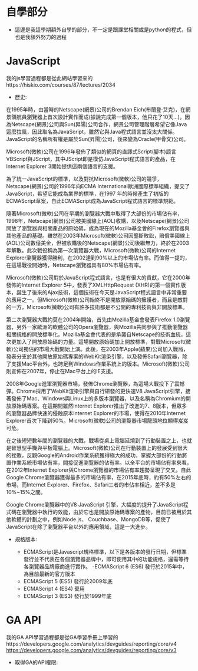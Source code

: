 # 自學部分
- 這邊是我這學期額外自學的部分，不一定是跟課堂相關或是python的程式，但也是我額外努力的過程
# JavaScript
我的js學習過程都是從此網站學習來的https://hiskio.com/courses/87/lectures/2034
- 歷史:

在1995年時，由當時的Netscape(網景)公司的Brendan Eich(布蘭登·艾克)，在網景領航員瀏覽器上首次設計實作而成(據說完成第一個版本，他只花了10天...)。因為Netscape(網景)公司與Sun(昇陽)公司合作，網景公司管理階層希望它像Java這麼拉風，因此取名為JavaScript，雖然它與Java程式語言並沒太大關係。JavaScript的名稱所有權是屬於Sun(昇陽)公司，後來變為Oracle(甲骨文)公司。

 

Microsoft(微軟)公司在1996年發佈了類似的網頁的直譯式Script(腳本)語言VBScript與JScript，其中JScript即是模仿JavaScript程式語言的產品，在Internet Explorer 3開始提供這兩個語言的支援。

 

為了統一JavaScript的標準，以及對抗Microsoft(微軟)公司的競爭，Netscape(網景)公司於1996年向ECMA International歐洲國際標準組織，提交了JavaScript，希望它能成為業界的標準，在1997 年的時候產生了初版的ECMAScript草案，自此ECMAScript成為JavaScript程式語言的標準規範。

 

隨著Microsoft(微軟)公司在早期的瀏覽器大戰中取得了大部份的市場佔有率，1998年，Netscape(網景)公司被美國線上(AOL)收購，以及Netscape(網景)公司開放了瀏覽器與相關產品的原始碼，成為現在的Mozilla基金會的Firefox瀏覽器與其他產品的基礎。雖然在2003年Microsoft(微軟)公司因壟斷敗訟，賠償美國線上(AOL)公司數億美金，但被收購後的Netscape(網景)公司後繼無力，終於在2003年解散。此次戰役稱為第一次瀏覽器大戰，Microsoft(微軟)公司的Internet Explorer瀏覽器獲得勝利，在2002達到90%以上的市場佔有率。而值得一提的，在這場戰役開始時，Netscape瀏覽器具有80%市場佔有率。

 

Microsoft(微軟)公司對於JavaScript程式語言，也是有很大的貢獻，它在2000年發佈的Internet Explorer 5中，發表了XMLHttpRequest (XHR)的第一個實作版本，誕生了後來的Ajax技術，這個技術在今天是JavaScript程式語言中非常重要的應用之一。但Microsoft(微軟)公司始終不是開放原始碼的擁護者，而且是敵對的一方，Microsoft(微軟)公司有許多技術都是不公開的專利技術與非開放標準。

 

第二次瀏覽器大戰約莫在2004年開始，首先由Mozilla基金會發表Firefox 1.0瀏覽器，另外一家歐洲的軟體公司的Opera瀏覽器，與Mozilla共同參與了推動瀏覽器相關規格的開放標準化。Mozilla基金會代表的是承襲自Netscape的技術血統，這次更加入了開放原始碼的力量。這場開放原始碼加上開放標準，對戰Microsoft(微軟)公司獨佔的市場大戰開始上演。此後，在2003年Apple(蘋果)公司加入戰局，發表分支於其他開放原始碼專案的WebKit渲染引擎，以及發佈Safari瀏覽器，除了支援Mac平台外，也跨足到Windows作業系統上的版本。Microsoft(微軟)公司則宣佈在2007年，停止在Mac平台上的IE支援。

 

2008年Google進軍瀏覽器市場，發佈Chrome瀏覽器，為這場大戰投下了震撼彈。Chrome採用了WebKit渲染引擎與自行研發的更快速V8 JavaScript引擎，接著發佈了Mac、Windows與Linux上的多版本瀏覽器，以及名稱為Chromium的開放原始碼專案。在這期間雖然Internet Explorer推出了改進的7、8版本，但眾多的瀏覽器品牌快速的侵蝕原本Internet Explorer的市場，使得在2010年Internet Explorer首次下降到50%。Microsoft(微軟)公司的瀏覽器市場龍頭地位顯得岌岌可危。

 

在之後短短數年間的瀏覽器的大戰，戰場從桌上電腦延燒到了行動裝置之上，也就是智慧型手機與平板電腦上。Microsoft(微軟)公司在行動裝置上的發展受到很大的挫敗，反觀Google的Android作業系統獲得極大的成功，掌握大部份的行動將置作業系統市場佔有率，間接促進瀏覽器的佔有率。以全平台的市場佔有率來看，在2012年Internet Explorer與Chrome瀏覽器的市場佔有率趨勢呈現了交叉。自此Google Chrome瀏覽器獲得最多的市場佔有率，在2015年底時，約有50%左右的市場，而Internet Explorer、Firefox、Safari三者的市佔率相近，差不多是10%~15%之間。

 

Google Chrome瀏覽器中的V8 JavaScript 引擎，大幅度的提升了JavaScript程式碼在瀏覽器中執行的效能，由於它也是開放原始碼專案的產物，目前已被用於其他軟體的計劃之中，例如Node.js、 Couchbase、MongoDB等，促使了JavaScript在除了瀏覽器平台以外的應用領域，這是一大進步。

- 規格版本:

  - ECMAScript是Javascript規格標準，以下是各版本的發行日期，但標準發行並不代表在各個瀏覽器品牌中，即可使用其中的功能規格，還需等待各瀏覽器品牌廠商進行實作。
  -ECMAScript 6 (ES6) 發行於2015年中，為目前最新的官方版本
  - ECMAScript 5 (ES5) 發行於2009年底
  - ECMAScript 4 (ES4) 棄用
  - ECMAScript 3 (ES3) 發行於1999年底
# GA API
我的GA API學習過程都是從GA學習手冊上學習的https://developers.google.com/analytics/devguides/reporting/core/v4 https://developers.google.com/analytics/devguides/reporting/core/v3
- 取得GA的API權限:

